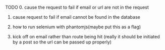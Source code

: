 TODO
0. cause the request to fail if email or url are not in the request
1. cause request to fail if email cannot be found in the database


1. how to run selenium with phantomjs(maybe put this as a flag)
2. kick off on email rather than route being hit
(really it should be initiated by a post 
so the url can be passed up properly)

